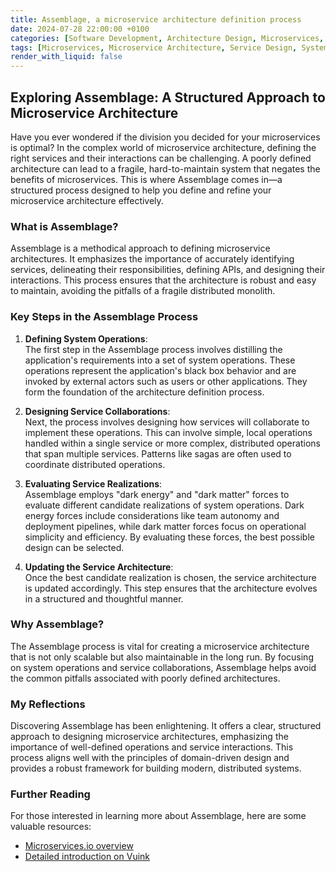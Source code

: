 ```yaml
---
title: Assemblage, a microservice architecture definition process
date: 2024-07-28 22:00:00 +0100
categories: [Software Development, Architecture Design, Microservices, Technology Insights, Engineering Best Practices, Development Processes]
tags: [Microservices, Microservice Architecture, Service Design, System Operations, Service Collaboration, Software Engineering, Software Architecture, DevOps, Cloud Computing, Distributed Systems]
render_with_liquid: false
---
```


## Exploring Assemblage: A Structured Approach to Microservice Architecture

Have you ever wondered if the division you decided for your microservices is optimal? In the complex world of microservice architecture, defining the right services and their interactions can be challenging. A poorly defined architecture can lead to a fragile, hard-to-maintain system that negates the benefits of microservices. This is where Assemblage comes in—a structured process designed to help you define and refine your microservice architecture effectively.

### What is Assemblage?

Assemblage is a methodical approach to defining microservice architectures. It emphasizes the importance of accurately identifying services, delineating their responsibilities, defining APIs, and designing their interactions. This process ensures that the architecture is robust and easy to maintain, avoiding the pitfalls of a fragile distributed monolith.

### Key Steps in the Assemblage Process

1. **Defining System Operations**:  
   The first step in the Assemblage process involves distilling the application's requirements into a set of system operations. These operations represent the application's black box behavior and are invoked by external actors such as users or other applications. They form the foundation of the architecture definition process.

2. **Designing Service Collaborations**:  
   Next, the process involves designing how services will collaborate to implement these operations. This can involve simple, local operations handled within a single service or more complex, distributed operations that span multiple services. Patterns like sagas are often used to coordinate distributed operations.

3. **Evaluating Service Realizations**:  
   Assemblage employs "dark energy" and "dark matter" forces to evaluate different candidate realizations of system operations. Dark energy forces include considerations like team autonomy and deployment pipelines, while dark matter forces focus on operational simplicity and efficiency. By evaluating these forces, the best possible design can be selected.

4. **Updating the Service Architecture**:  
   Once the best candidate realization is chosen, the service architecture is updated accordingly. This step ensures that the architecture evolves in a structured and thoughtful manner.

### Why Assemblage?

The Assemblage process is vital for creating a microservice architecture that is not only scalable but also maintainable in the long run. By focusing on system operations and service collaborations, Assemblage helps avoid the common pitfalls associated with poorly defined architectures.

### My Reflections

Discovering Assemblage has been enlightening. It offers a clear, structured approach to designing microservice architectures, emphasizing the importance of well-defined operations and service interactions. This process aligns well with the principles of domain-driven design and provides a robust framework for building modern, distributed systems.

### Further Reading

For those interested in learning more about Assemblage, here are some valuable resources:
- [Microservices.io overview](https://microservices.io/articles/assemblage-overview.html)
- [Detailed introduction on Vuink](https://vuink.com/post/zvpebfreivprf-d-dvb/post/architecture/2023/02/09/assemblage-architecture-definition-process-d-dhtml)
